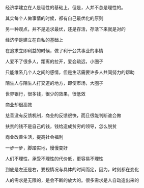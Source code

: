 经济学建立在人是理性的基础上，但是，人并不总是理性的。

其实每个人做事情的时候，都有自己最优化的原则

另一种观点，并不是追求最优，还是存活，存活下来就是对的


经济学是建立在自私的基础上

在追求立即利益的时候，做了利于公共事业的事情

人爱不了很多人，距离的拉开，爱会疏远，小圈子

只能维系几个人之间的感情，但是生活需要许多人共同努力的帮助

陌生人与陌生人打交道的地方，即使市场，大圈子


世界银行，很多钱，很少的效果，很低效

商业却很高效

慈善没有反馈机制，商业的反馈很快，而且很能判断谁会做

扶贫的钱不是自己的钱，钱给造成贫穷的领导，怎么脱贫

商业改善生活，提高社会福利

一步一步，脚踏实地，慢慢变好

人们不理性，承受不理性的代价低，更容易不理性

到底是左还是右，要视情况与具体的时间而定，因为，时刻都在变化

人的需求是无限的，是会不断的放大的。很多需求是人自动造出来的

